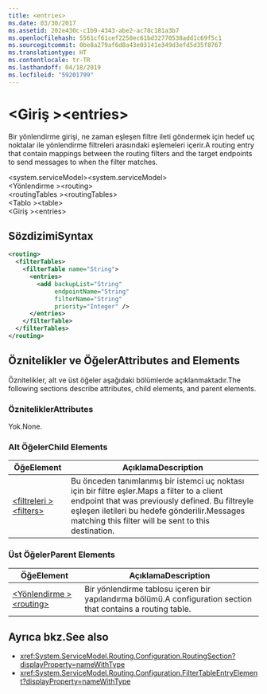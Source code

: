 ```yaml
---
title: <entries>
ms.date: 03/30/2017
ms.assetid: 202e430c-c1b9-4343-abe2-ac78c181a3b7
ms.openlocfilehash: 5561cf61cef2258ec61bd32770538add1c69f5c1
ms.sourcegitcommit: 0be8a279af6d8a43e03141e349d3efd5d35f8767
ms.translationtype: HT
ms.contentlocale: tr-TR
ms.lasthandoff: 04/18/2019
ms.locfileid: "59201799"
---
```

# <a name="entries"></a><span data-ttu-id="f3ccd-101">\<Giriş ></span><span class="sxs-lookup"><span data-stu-id="f3ccd-101">\<entries></span></span>
<span data-ttu-id="f3ccd-102">Bir yönlendirme girişi, ne zaman eşleşen filtre ileti göndermek için hedef uç noktalar ile yönlendirme filtreleri arasındaki eşlemeleri içerir.</span><span class="sxs-lookup"><span data-stu-id="f3ccd-102">A routing entry that contain mappings between the routing filters and the target endpoints to send messages to when the filter matches.</span></span>  
  
 <span data-ttu-id="f3ccd-103">\<system.serviceModel></span><span class="sxs-lookup"><span data-stu-id="f3ccd-103">\<system.serviceModel></span></span>  
<span data-ttu-id="f3ccd-104">\<Yönlendirme ></span><span class="sxs-lookup"><span data-stu-id="f3ccd-104">\<routing></span></span>  
<span data-ttu-id="f3ccd-105">\<routingTables ></span><span class="sxs-lookup"><span data-stu-id="f3ccd-105">\<routingTables></span></span>  
<span data-ttu-id="f3ccd-106">\<Tablo ></span><span class="sxs-lookup"><span data-stu-id="f3ccd-106">\<table></span></span>  
<span data-ttu-id="f3ccd-107">\<Giriş ></span><span class="sxs-lookup"><span data-stu-id="f3ccd-107">\<entries></span></span>  
  
## <a name="syntax"></a><span data-ttu-id="f3ccd-108">Sözdizimi</span><span class="sxs-lookup"><span data-stu-id="f3ccd-108">Syntax</span></span>  
  
```xml  
<routing>
  <filterTables>
    <filterTable name="String">
      <entries>
        <add backupList="String"
             endpointName="String"
             filterName="String"
             priority="Integer" />
      </entries>
    </filterTable>
  </filterTables>
</routing>
```  
  
## <a name="attributes-and-elements"></a><span data-ttu-id="f3ccd-109">Öznitelikler ve Öğeler</span><span class="sxs-lookup"><span data-stu-id="f3ccd-109">Attributes and Elements</span></span>  
 <span data-ttu-id="f3ccd-110">Öznitelikler, alt ve üst öğeler aşağıdaki bölümlerde açıklanmaktadır.</span><span class="sxs-lookup"><span data-stu-id="f3ccd-110">The following sections describe attributes, child elements, and parent elements.</span></span>  
  
### <a name="attributes"></a><span data-ttu-id="f3ccd-111">Öznitelikler</span><span class="sxs-lookup"><span data-stu-id="f3ccd-111">Attributes</span></span>  
 <span data-ttu-id="f3ccd-112">Yok.</span><span class="sxs-lookup"><span data-stu-id="f3ccd-112">None.</span></span>  
  
### <a name="child-elements"></a><span data-ttu-id="f3ccd-113">Alt Öğeler</span><span class="sxs-lookup"><span data-stu-id="f3ccd-113">Child Elements</span></span>  
  
|<span data-ttu-id="f3ccd-114">Öğe</span><span class="sxs-lookup"><span data-stu-id="f3ccd-114">Element</span></span>|<span data-ttu-id="f3ccd-115">Açıklama</span><span class="sxs-lookup"><span data-stu-id="f3ccd-115">Description</span></span>|  
|-------------|-----------------|  
|[<span data-ttu-id="f3ccd-116">\<filtreleri ></span><span class="sxs-lookup"><span data-stu-id="f3ccd-116">\<filters></span></span>](../../../../../docs/framework/configure-apps/file-schema/wcf/filters-of-routing.md)|<span data-ttu-id="f3ccd-117">Bu önceden tanımlanmış bir istemci uç noktası için bir filtre eşler.</span><span class="sxs-lookup"><span data-stu-id="f3ccd-117">Maps a filter to a client endpoint that was previously defined.</span></span> <span data-ttu-id="f3ccd-118">Bu filtreyle eşleşen iletileri bu hedefe gönderilir.</span><span class="sxs-lookup"><span data-stu-id="f3ccd-118">Messages matching this filter will be sent to this destination.</span></span>|  
  
### <a name="parent-elements"></a><span data-ttu-id="f3ccd-119">Üst Öğeler</span><span class="sxs-lookup"><span data-stu-id="f3ccd-119">Parent Elements</span></span>  
  
|<span data-ttu-id="f3ccd-120">Öğe</span><span class="sxs-lookup"><span data-stu-id="f3ccd-120">Element</span></span>|<span data-ttu-id="f3ccd-121">Açıklama</span><span class="sxs-lookup"><span data-stu-id="f3ccd-121">Description</span></span>|  
|-------------|-----------------|  
|[<span data-ttu-id="f3ccd-122">\<Yönlendirme ></span><span class="sxs-lookup"><span data-stu-id="f3ccd-122">\<routing></span></span>](../../../../../docs/framework/configure-apps/file-schema/wcf/routing.md)|<span data-ttu-id="f3ccd-123">Bir yönlendirme tablosu içeren bir yapılandırma bölümü.</span><span class="sxs-lookup"><span data-stu-id="f3ccd-123">A configuration section that contains a routing table.</span></span>|  
  
## <a name="see-also"></a><span data-ttu-id="f3ccd-124">Ayrıca bkz.</span><span class="sxs-lookup"><span data-stu-id="f3ccd-124">See also</span></span>

- <xref:System.ServiceModel.Routing.Configuration.RoutingSection?displayProperty=nameWithType>
- <xref:System.ServiceModel.Routing.Configuration.FilterTableEntryElement?displayProperty=nameWithType>
